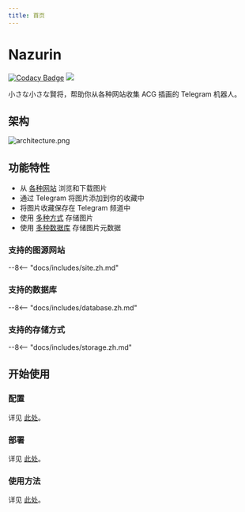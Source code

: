 ```yaml
---
title: 首页
---
```


# Nazurin

[![Codacy Badge](https://app.codacy.com/project/badge/Grade/5cbfed1b51a644b187ed5d9521a4ea95)](https://www.codacy.com/manual/y-young/nazurin?utm_source=github.com&utm_medium=referral&utm_content=y-young/nazurin&utm_campaign=Badge_Grade)
![](https://img.shields.io/badge/python->%3D%203.7-blue)

小さな小さな賢将，帮助你从各种网站收集 ACG 插画的 Telegram 机器人。

## 架构

![architecture.png](https://s2.loli.net/2022/09/10/mpW32BJqxajV7Sg.png)

## 功能特性

- 从 [各种网站](#支持的图源网站) 浏览和下载图片
- 通过 Telegram 将图片添加到你的收藏中
- 将图片收藏保存在 Telegram 频道中
- 使用 [多种方式](#支持的存储方式) 存储图片
- 使用 [多种数据库](#支持的数据库) 存储图片元数据

### 支持的图源网站

--8<-- "docs/includes/site.zh.md"

### 支持的数据库

--8<-- "docs/includes/database.zh.md"

### 支持的存储方式

--8<-- "docs/includes/storage.zh.md"

## 开始使用

### 配置

详见 [此处](./getting-started/configuration)。

### 部署

详见 [此处](./getting-started/deploy)。

### 使用方法

详见 [此处](./getting-started/usage)。
